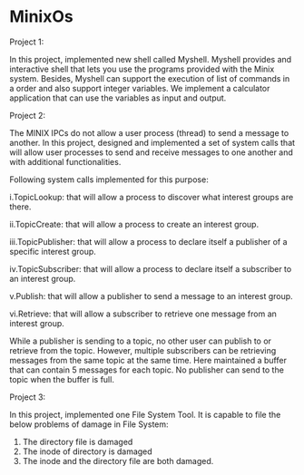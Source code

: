 # MinixOs

Project 1:

In this project, implemented new shell called Myshell. Myshell provides and interactive shell that lets you use the programs provided with the Minix system. Besides, Myshell can support the execution of list of commands in a order and also support integer variables. We implement a calculator application that can use the variables as input and output.






Project 2:

The MINIX IPCs do not allow a user process (thread) to send a message to another. In this project, designed and implemented a set of system calls that will allow user processes to send and receive messages to one another and with additional functionalities.

Following system calls implemented for this purpose:

i.TopicLookup: that will allow a process to discover what interest groups are there.

ii.TopicCreate: that will allow a process to create an interest group.

iii.TopicPublisher: that will allow a process to declare itself a publisher of a specific interest group.

iv.TopicSubscriber: that will allow a process to declare itself a subscriber to an interest group.

v.Publish: that will allow a publisher to send a message to an interest group.

vi.Retrieve: that will allow a subscriber to retrieve one message from an interest group.
       

While a publisher is sending to a topic, no other user can publish to or retrieve from the topic. However, multiple subscribers can be retrieving messages from the same topic at the same time. Here maintained a buffer that can contain 5 messages for each topic. No publisher can send to the topic when the buffer is full.







Project 3:

In this project, implemented one File System Tool.
It is capable to file the below problems of damage in File System:
1. The directory file is damaged
2. The inode of directory is damaged
3. The inode and the directory file are both damaged.
